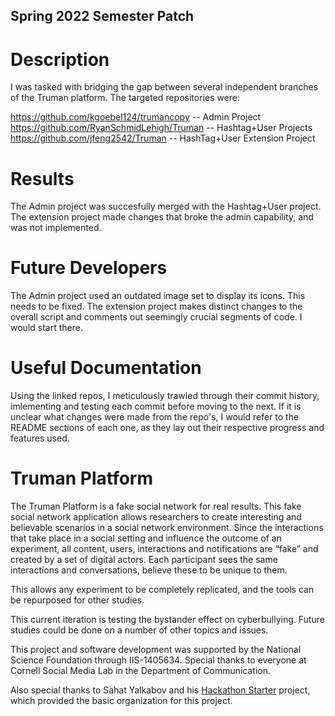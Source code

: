 ## Spring 2022 Semester Patch

# Description

I was tasked with bridging the gap between several independent branches of the Truman platform. The targeted repositories were:

https://github.com/kgoebel124/trumancopy -- Admin Project \
https://github.com/RyanSchmidLehigh/Truman -- Hashtag+User Projects \
https://github.com/jfeng2542/Truman -- HashTag+User Extension Project

# Results

The Admin project was succesfully merged with the Hashtag+User project. The extension project made changes that broke the admin capability, and was not implemented.

# Future Developers

The Admin project used an outdated image set to display its icons. This needs to be fixed. The extension project makes distinct changes to the overall script and comments out seemingly crucial segments of code. I would start there.

# Useful Documentation

Using the linked repos, I meticulously trawled through their commit history, imlementing and testing each commit before moving to the next. If it is unclear what changes were made from the repo's, I would refer to the README sections of each one, as they lay out their respective progress and features used.

# Truman Platform

The Truman Platform is a fake social network for real results. This fake social network application allows researchers to create interesting and believable scenarios in a social network environment. Since the interactions that take place in a social setting and influence the outcome of an experiment, all content, users, interactions and notifications are “fake” and created by a set of digital actors. Each participant sees the same interactions and conversations, believe these to be unique to them.

This allows any experiment to be completely replicated, and the tools can be repurposed for other studies.

This current iteration is testing the bystander effect on cyberbullying. Future studies could be done on a number of other topics and issues.

This project and software development was supported by the National Science Foundation through IIS-1405634. Special thanks to everyone at Cornell Social Media Lab in the Department of Communication.

Also special thanks to Sahat Yalkabov and his [Hackathon Starter](https://github.com/sahat/hackathon-starter) project, which provided the basic organization for this project.
